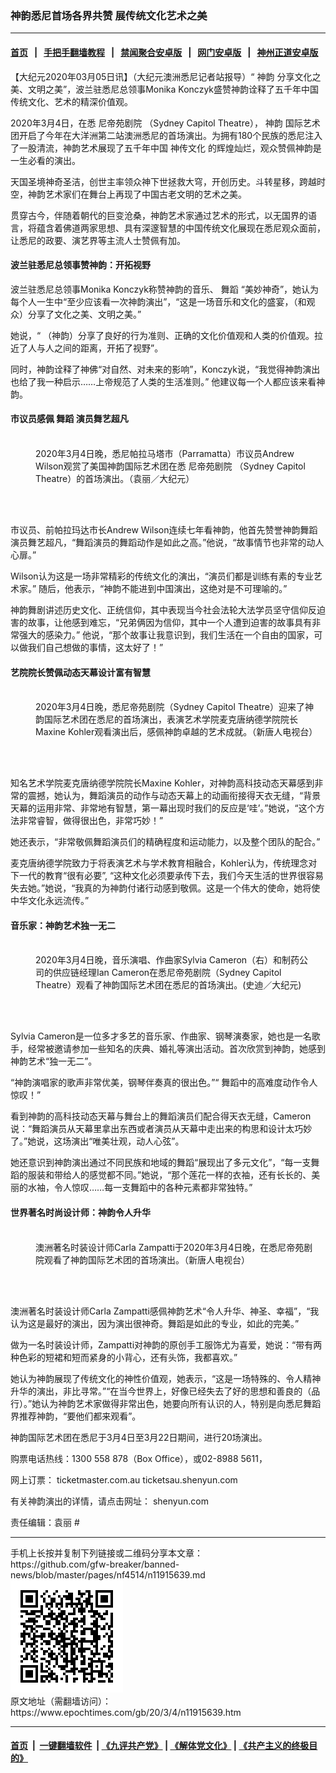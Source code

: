 ### 神韵悉尼首场各界共赞 展传统文化艺术之美
------------------------

#### [首页](https://github.com/gfw-breaker/banned-news/blob/master/README.md) &nbsp;&nbsp;|&nbsp;&nbsp; [手把手翻墙教程](https://github.com/gfw-breaker/guides/wiki) &nbsp;&nbsp;|&nbsp;&nbsp; [禁闻聚合安卓版](https://github.com/gfw-breaker/bn-android) &nbsp;&nbsp;|&nbsp;&nbsp; [网门安卓版](https://github.com/oGate2/oGate) &nbsp;&nbsp;|&nbsp;&nbsp; [神州正道安卓版](https://github.com/SzzdOgate/update) 



<div><p>
 【大纪元2020年03月05日讯】（大纪元澳洲悉尼记者站报导）“
 <ok href="https://www.epochtimes.com/gb/tag/%E7%A5%9E%E9%9F%B5.html">
  神韵
 </ok>
 分享文化之美、文明之美”，波兰驻悉尼总领事Monika Konczyk盛赞神韵诠释了五千年中国传统文化、艺术的精深价值观。
</p>
<p>
 2020年3月4日，在悉
 <ok href="https://www.epochtimes.com/gb/tag/%E5%B0%BC%E5%B8%9D%E8%8B%91%E5%89%A7%E9%99%A2.html">
  尼帝苑剧院
 </ok>
 （Sydney Capitol Theatre），
 <ok href="https://www.epochtimes.com/gb/tag/%E7%A5%9E%E9%9F%B5.html">
  神韵
 </ok>
 国际艺术团开启了今年在大洋洲第二站澳洲悉尼的首场演出。为拥有180个民族的悉尼注入了一股清流，神韵艺术展现了五千年中国
 <ok href="https://www.epochtimes.com/gb/tag/%E7%A5%9E%E4%BC%A0%E6%96%87%E5%8C%96.html">
  神传文化
 </ok>
 的辉煌灿烂，观众赞佩神韵是一生必看的演出。
</p>
<p>
 天国圣境神奇圣洁，创世主率领众神下世拯救大穹，开创历史。斗转星移，跨越时空，神韵艺术家们在舞台上再现了中国古老文明的艺术之美。
</p>
<p>
 贯穿古今，伴随着朝代的巨变沧桑，神韵艺术家通过艺术的形式，以无国界的语言，将蕴含着佛道两家思想、具有深邃智慧的中国传统文化展现在悉尼观众面前，让悉尼的政要、演艺界等主流人士赞佩有加。
</p>
<h4>
 波兰驻悉尼总领事赞神韵：开拓视野
</h4>
<p>
 波兰驻悉尼总领事Monika Konczyk称赞神韵的音乐、
 <ok href="https://www.epochtimes.com/gb/tag/%E8%88%9E%E8%B9%88.html">
  舞蹈
 </ok>
 “美妙神奇”，她认为每个人一生中“至少应该看一次神韵演出”，“这是一场音乐和文化的盛宴，（和观众）分享了文化之美、文明之美。”
</p>
<p>
 她说，“ （神韵）分享了良好的行为准则、正确的文化价值观和人类的价值观。拉近了人与人之间的距离，开拓了视野”。
</p>
<p>
 同时，神韵诠释了神佛“对自然、对未来的影响”，Konczyk说，“我觉得神韵演出也给了我一种启示……上帝规范了人类的生活准则。” 他建议每一个人都应该来看神韵。
</p>
<h4>
 市议员感佩
 <ok href="https://www.epochtimes.com/gb/tag/%E8%88%9E%E8%B9%88.html">
  舞蹈
 </ok>
 演员舞艺超凡
</h4>
<figure class="wp-caption aligncenter" id="attachment_11915840" style="width: 450px">
 <img alt="" class="wp-image-11915840 size-medium" src="http://i.epochtimes.com/assets/uploads/2020/03/11-20200304-730pm-Sydney-Mary-andrew-450x300.jpg"/>
 <br/><figcaption class="wp-caption-text">
  2020年3月4日晚，悉尼帕拉马塔市（Parramatta）市议员Andrew Wilson观赏了美国神韵国际艺术团在悉
  <ok href="https://www.epochtimes.com/gb/tag/%E5%B0%BC%E5%B8%9D%E8%8B%91%E5%89%A7%E9%99%A2.html">
   尼帝苑剧院
  </ok>
  （Sydney Capitol Theatre）的首场演出。（袁丽／大纪元）
 </figcaption><br/>
</figure><br/>
<p>
 市议员、前帕拉玛达市长Andrew Wilson连续七年看神韵，他首先赞誉神韵舞蹈演员舞艺超凡，“舞蹈演员的舞蹈动作是如此之高。”他说，“故事情节也非常的动人心扉。”
</p>
<p>
 Wilson认为这是一场非常精彩的传统文化的演出，“演员们都是训练有素的专业艺术家。” 随后，他表示，“神韵不能进到中国演出，这绝对是不可理喻的。”
</p>
<p>
 神韵舞剧讲述历史文化、正统信仰，其中表现当今社会法轮大法学员坚守信仰反迫害的故事，让他感到难忘，“兄弟俩因为信仰，其中一个人遭到迫害的故事具有非常强大的感染力。” 他说，“那个故事让我意识到，我们生活在一个自由的国家，可以做我们自己想做的事情，这太好了！”
</p>
<h4>
 艺院院长赞佩动态天幕设计富有智慧
</h4>
<figure class="wp-caption aligncenter" id="attachment_11915721" style="width: 450px">
 <img alt="" class="wp-image-11915721 size-medium" src="http://i.epochtimes.com/assets/uploads/2020/03/54-20200304-730pm-Sydney-NTDTV-Maxine-450x300.jpg"/>
 <br/><figcaption class="wp-caption-text">
  2020年3月4日晚，悉尼帝苑剧院（Sydney Capitol Theatre）迎来了神韵国际艺术团在悉尼的首场演出，表演艺术学院麦克唐纳德学院院长Maxine Kohler观看演出后，感佩神韵卓越的艺术成就。（新唐人电视台）
 </figcaption><br/>
</figure><br/>
<p>
 知名艺术学院麦克唐纳德学院院长Maxine Kohler，对神韵高科技动态天幕感到非常的震撼，她认为，舞蹈演员的动作与动态天幕上的动画衔接得天衣无缝，“背景天幕的运用非常、非常地有智慧，第一幕出现时我们的反应是‘哇’。”她说，“这个方法非常睿智，做得很出色，非常巧妙！”
</p>
<p>
 她还表示，“非常敬佩舞蹈演员们的精确程度和运动能力，以及整个团队的配合。”
</p>
<p>
 麦克唐纳德学院致力于将表演艺术与学术教育相融合，Kohler认为，传统理念对下一代的教育“很有必要”, “这种文化必须要承传下去，我们今天生活的世界很容易失去她。”她说，“我真的为神韵付诸行动感到敬佩。这是一个伟大的使命，她将使中华文化永远流传。”
</p>
<h4>
 音乐家：神韵艺术独一无二
</h4>
<figure class="wp-caption aligncenter" id="attachment_11915725" style="width: 450px">
 <img alt="" class="wp-image-11915725 size-medium" src="http://i.epochtimes.com/assets/uploads/2020/03/21-20200304-730pm-Sydney-Steve-SylviaCameron-Professional-450x300.jpg"/>
 <br/><figcaption class="wp-caption-text">
  2020年3月4日晚，音乐演唱、作曲家Sylvia Cameron（右）和制药公司的供应链经理Ian Cameron在悉尼帝苑剧院（Sydney Capitol Theatre）观看了神韵国际艺术团在悉尼的首场演出。(史迪／大纪元)
 </figcaption><br/>
</figure><br/>
<p>
 Sylvia Cameron是一位多才多艺的音乐家、作曲家、钢琴演奏家，她也是一名歌手，经常被邀请参加一些知名的庆典、婚礼等演出活动。首次欣赏到神韵，她感到神韵艺术“独一无二”。
</p>
<p>
 “神韵演唱家的歌声非常优美，钢琴伴奏真的很出色。”“ 舞蹈中的高难度动作令人惊叹！”
</p>
<p>
 看到神韵的高科技动态天幕与舞台上的舞蹈演员们配合得天衣无缝，Cameron说：“舞蹈演员从天幕里拿出东西或者演员从天幕中走出来的构思和设计太巧妙了。”她说，这场演出“唯美壮观，动人心弦”。
</p>
<p>
 她还意识到神韵演出通过不同民族和地域的舞蹈“展现出了多元文化”，“每一支舞蹈的服装和带给人的感觉都不同。”她说，“那个莲花一样的衣袖，还有长长的、美丽的水袖，令人惊叹……每一支舞蹈中的各种元素都非常独特。”
</p>
<h4>
 世界著名时尚设计师：神韵令人升华
</h4>
<figure class="wp-caption aligncenter" id="attachment_11915730" style="width: 450px">
 <img alt="" class="wp-image-11915730 size-medium" src="http://i.epochtimes.com/assets/uploads/2020/03/53-20200304-730pm-Sydney-NTDTV-Carla-450x300.jpg"/>
 <br/><figcaption class="wp-caption-text">
  澳洲著名时装设计师Carla Zampatti于2020年3月4日晚，在悉尼帝苑剧院观看了神韵国际艺术团的首场演出。（新唐人电视台）
 </figcaption><br/>
</figure><br/>
<p>
 澳洲著名时装设计师Carla Zampatti感佩神韵艺术“令人升华、神圣、幸福”，“我认为这是最好的演出，因为演出很神奇。舞蹈是如此的专业，如此的完美。”
</p>
<p>
 做为一名时装设计师，Zampatti对神韵的原创手工服饰尤为喜爱，她说：“带有两种色彩的短裙和短而紧身的小背心，还有头饰，我都喜欢。”
</p>
<p>
 她认为神韵展现了传统文化的神性价值观，她表示，“这是一场特殊的、令人精神升华的演出，非比寻常。”“在当今世界上，好像已经失去了好的思想和善良的（品行）。”她认为神韵艺术家做得非常出色，她要向所有认识的人，特别是向悉尼舞蹈界推荐神韵，“要他们都来观看”。
</p>
<p>
 神韵国际艺术团在悉尼于3月4日至3月22日期间，进行20场演出。
</p>
<p>
 购票电话热线：1300 558 878（Box Office），或02-8988 5611，
</p>
<p>
 网上订票：
 <ok href="http://ticketmaster.com.au">
  ticketmaster.com.au
 </ok>
 <ok href="http://ticketsau.shenyun.com">
  ticketsau.shenyun.com
 </ok>
</p>
<p>
 有关神韵演出的详情，请点击网址：
 <ok href="http://shenyun.com">
  shenyun.com
 </ok>
</p>
<p>
 责任编辑：袁丽 #
</p>
</div>
<hr/>
手机上长按并复制下列链接或二维码分享本文章：<br/>
https://github.com/gfw-breaker/banned-news/blob/master/pages/nf4514/n11915639.md <br/>
<a href='https://github.com/gfw-breaker/banned-news/blob/master/pages/nf4514/n11915639.md'><img src='https://github.com/gfw-breaker/banned-news/blob/master/pages/nf4514/n11915639.md.png'/></a> <br/>
原文地址（需翻墙访问）：https://www.epochtimes.com/gb/20/3/4/n11915639.htm


------------------------
#### [首页](https://github.com/gfw-breaker/banned-news/blob/master/README.md) &nbsp;|&nbsp; [一键翻墙软件](https://github.com/gfw-breaker/nogfw/blob/master/README.md) &nbsp;| [《九评共产党》](https://github.com/gfw-breaker/9ping.md/blob/master/README.md#九评之一评共产党是什么) | [《解体党文化》](https://github.com/gfw-breaker/jtdwh.md/blob/master/README.md) | [《共产主义的终极目的》](https://github.com/gfw-breaker/gczydzjmd.md/blob/master/README.md)


<img src='http://gfw-breaker.win/banned-news/pages/nf4514/n11915639.md' width='0px' height='0px'/>